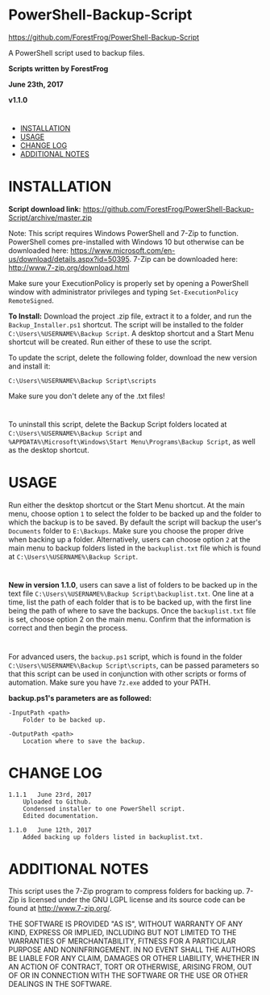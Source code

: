 # PowerShell-Backup-Script
https://github.com/ForestFrog/PowerShell-Backup-Script

A PowerShell script used to backup files.


**Scripts written by ForestFrog**

**June 23th, 2017**

**v1.1.0**
#

 - [INSTALLATION](#installation)
 - [USAGE](#usage)
 - [CHANGE LOG](#change-log)
 - [ADDITIONAL NOTES](#additional-notes)
 
#

# INSTALLATION

**Script download link:** https://github.com/ForestFrog/PowerShell-Backup-Script/archive/master.zip

Note: This script requires Windows PowerShell and 7-Zip to function. PowerShell comes pre-installed with Windows 10 but otherwise can be downloaded here: https://www.microsoft.com/en-us/download/details.aspx?id=50395. 7-Zip can be downloaded here: http://www.7-zip.org/download.html

Make sure your ExecutionPolicy is properly set by opening a PowerShell window with administrator privileges and typing `Set-ExecutionPolicy RemoteSigned`.

**To Install:** Download the project .zip file, extract it to a folder, and run the `Backup_Installer.ps1` shortcut. The script will be installed to the folder `C:\Users\%USERNAME%\Backup Script`. A desktop shortcut and a Start Menu shortcut will be created. Run either of these to use the script. 

To update the script, delete the following folder, download the new version and install it:

	C:\Users\%USERNAME%\Backup Script\scripts
Make sure you don't delete any of the .txt files!

#

To uninstall this script, delete the Backup Script folders located at `C:\Users\%USERNAME%\Backup Script` and `%APPDATA%\Microsoft\Windows\Start Menu\Programs\Backup Script`, as well as the desktop shortcut.


# USAGE

Run either the desktop shortcut or the Start Menu shortcut. At the main menu, choose option `1` to select the folder to be backed up and the folder to which the backup is to be saved. By default the script will backup the user's `Documents` folder to `E:\Backups`. Make sure you choose the proper drive when backing up a folder. Alternatively, users can choose option `2` at the main menu to backup folders listed in the `backuplist.txt` file which is found at `C:\Users\%USERNAME%\Backup Script`.

#

**New in version 1.1.0**, users can save a list of folders to be backed up in the text file `C:\Users\%USERNAME%\Backup Script\backuplist.txt`. One line at a time, list the path of each folder that is to be backed up, with the first line being the path of where to save the backups. Once the `backuplist.txt` file is set, choose option 2 on the main menu. Confirm that the information is correct and then begin the process.

#

For advanced users, the `backup.ps1` script, which is found in the folder `C:\Users\%USERNAME%\Backup Script\scripts`, can be passed parameters so that this script can be used in conjunction with other scripts or forms of automation. Make sure you have `7z.exe` added to your PATH.

**backup.ps1's parameters are as followed:**

	-InputPath <path>
		Folder to be backed up.
    
	-OutputPath <path>
		Location where to save the backup.


# CHANGE LOG

	1.1.1 	June 23rd, 2017
		Uploaded to Github.
		Condensed installer to one PowerShell script.
		Edited documentation.
    
	1.1.0	June 12th, 2017
		Added backing up folders listed in backuplist.txt.


# ADDITIONAL NOTES

This script uses the 7-Zip program to compress folders for backing up. 7-Zip is licensed under the GNU LGPL license and its source code can be found at http://www.7-zip.org/.

THE SOFTWARE IS PROVIDED "AS IS", WITHOUT WARRANTY OF ANY KIND, EXPRESS OR IMPLIED, INCLUDING BUT NOT LIMITED TO THE WARRANTIES OF MERCHANTABILITY, FITNESS FOR A PARTICULAR PURPOSE AND NONINFRINGEMENT. IN NO EVENT SHALL THE AUTHORS BE LIABLE FOR ANY CLAIM, DAMAGES OR OTHER LIABILITY, WHETHER IN AN ACTION OF CONTRACT, TORT OR OTHERWISE, ARISING FROM, OUT OF OR IN CONNECTION WITH THE SOFTWARE OR THE USE OR OTHER DEALINGS IN THE SOFTWARE.
